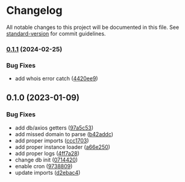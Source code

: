 # Changelog

All notable changes to this project will be documented in this file. See [standard-version](https://github.com/conventional-changelog/standard-version) for commit guidelines.

### [0.1.1](https://github.com/drugoi/nic-tracker/compare/v0.1.0...v0.1.1) (2024-02-25)


### Bug Fixes

* add whois error catch ([4420ee9](https://github.com/drugoi/nic-tracker/commit/4420ee98501f4a78f0153a0273d60c79b39cbf30))

## 0.1.0 (2023-01-09)


### Bug Fixes

* add db/axios getters ([97a5c53](https://github.com/drugoi/nic-tracker/commit/97a5c53aed95df5e7c7486559b74780f8c2f87d0))
* add missed domain to parse ([b42addc](https://github.com/drugoi/nic-tracker/commit/b42addc9c199caa016d6880d94268335e49b3253))
* add proper imports ([ccc1703](https://github.com/drugoi/nic-tracker/commit/ccc1703c9e557ecb961ca73e55aa45578b7d8ae3))
* add proper instance loader ([a66e250](https://github.com/drugoi/nic-tracker/commit/a66e2509e87b302adbf5f0e469224a727b872495))
* add proper logs ([4ff7a28](https://github.com/drugoi/nic-tracker/commit/4ff7a289989e312c27fb62bb1ecc471730da5b00))
* change db init ([0714420](https://github.com/drugoi/nic-tracker/commit/071442038d3f14a1ae98d48d64135395de40c717))
* enable cron ([9738809](https://github.com/drugoi/nic-tracker/commit/9738809434924d930e6802efbc6651d3a41e4f1f))
* update imports ([d2ebac4](https://github.com/drugoi/nic-tracker/commit/d2ebac4bf6cf3c58f54876647ff60eb685cbd9cd))
